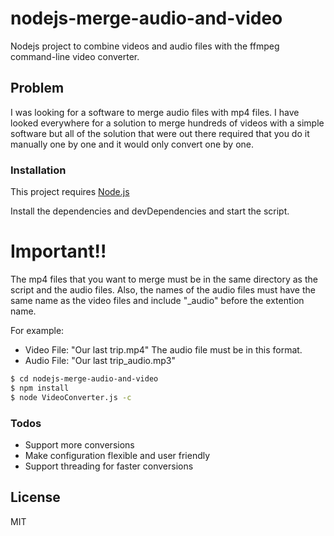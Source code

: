 # nodejs-merge-audio-and-video
Nodejs project to combine videos and audio files with the ffmpeg command-line video converter.

## Problem
I was looking for a software to merge audio files with mp4 files.
I have looked everywhere for a solution to merge hundreds of videos with a simple software but all of the solution that were out there required that you do it manually one by one and it would only convert one by one.


### Installation

This project requires [Node.js](https://nodejs.org/)

Install the dependencies and devDependencies and start the script.

# Important!!
The mp4 files that you want to merge must be in the same directory as the script and the audio files.
Also, the names of the audio files must have the same name as the video files and include "_audio" before the extention name. 

For example:
- Video File: "Our last trip.mp4"
The audio file must be in this format.
- Audio File: "Our last trip_audio.mp3"

```sh
$ cd nodejs-merge-audio-and-video
$ npm install
$ node VideoConverter.js -c
```

### Todos

 - Support more conversions
 - Make configuration flexible and user friendly
 - Support threading for faster conversions

License
----

MIT
